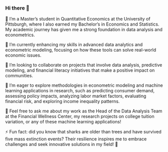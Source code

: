 ### Hi there 👋

🔭 I’m a Master’s student in Quantitative Economics at the University of Pittsburgh, where I also earned my Bachelor’s in Economics and Statistics. My academic journey has given me a strong foundation in data analysis and econometrics.

🌱 I’m currently enhancing my skills in advanced data analytics and econometric modeling, focusing on how these tools can solve real-world economic issues.

👯 I’m looking to collaborate on projects that involve data analysis, predictive modeling, and financial literacy initiatives that make a positive impact on communities.

🤔 I’m eager to explore methodologies in econometric modeling and machine learning applications in research, such as predicting consumer demand, assessing policy impacts, analyzing labor market factors, evaluating financial risk, and exploring income inequality patterns.

💬 Feel free to ask me about my work as the Head of the Data Analysis Team at the Financial Wellness Center, my research projects on college tuition variation, or any of these machine learning applications!

⚡ Fun fact: did you know that sharks are older than trees and have survived five mass extinction events? Their resilience inspires me to embrace challenges and seek innovative solutions in my field! 🦈
